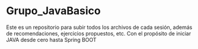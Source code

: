 # Grupo_JavaBasico
Este es un repositorio para subir todos los archivos de cada sesión, además de recomendaciones, ejercicios propuestos, etc. Con el propósito de iniciar JAVA desde cero hasta Spring BOOT 
